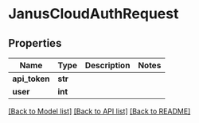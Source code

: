 # JanusCloudAuthRequest


## Properties
Name | Type | Description | Notes
------------ | ------------- | ------------- | -------------
**api_token** | **str** |  | 
**user** | **int** |  | 

[[Back to Model list]](../README.md#documentation-for-models) [[Back to API list]](../README.md#documentation-for-api-endpoints) [[Back to README]](../README.md)


